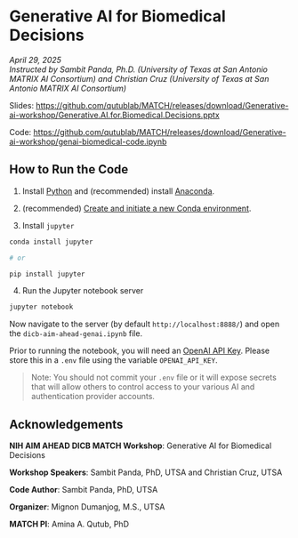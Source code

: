 # Generative AI for Biomedical Decisions

*April 29, 2025*<br>
*Instructed by Sambit Panda, Ph.D. (University of Texas at San Antonio MATRIX AI Consortium)
and Christian Cruz (University of Texas at San Antonio MATRIX AI Consortium)*

Slides: https://github.com/qutublab/MATCH/releases/download/Generative-ai-workshop/Generative.AI.for.Biomedical.Decisions.pptx

Code: https://github.com/qutublab/MATCH/releases/download/Generative-ai-workshop/genai-biomedical-code.ipynb

## How to Run the Code

1. Install [Python](https://www.python.org/downloads/) and (recommended) install [Anaconda](https://www.anaconda.com/).

2. (recommended) [Create and initiate a new Conda environment](https://docs.conda.io/projects/conda/en/stable/user-guide/tasks/manage-environments.html).

3. Install `jupyter`

```sh
conda install jupyter

# or

pip install jupyter
```

4. Run the Jupyter notebook server

```sh
jupyter notebook
```

Now navigate to the server (by default `http://localhost:8888/`) and open the `dicb-aim-ahead-genai.ipynb` file.

Prior to running the notebook, you will need an [OpenAI API Key](https://platform.openai.com/docs/guides/production-best-practices/api-keys). Please store this in a `.env` file using the variable `OPENAI_API_KEY`.

> Note: You should not commit your `.env` file or it will expose secrets that will allow others to control access to your various AI and authentication provider accounts.

## Acknowledgements

**NIH AIM AHEAD DICB MATCH Workshop**: Generative AI for Biomedical Decisions

**Workshop Speakers**: Sambit Panda, PhD, UTSA and Christian Cruz, UTSA

**Code Author**: Sambit Panda, PhD, UTSA

**Organizer**: Mignon Dumanjog, M.S., UTSA

**MATCH PI**: Amina A. Qutub, PhD
